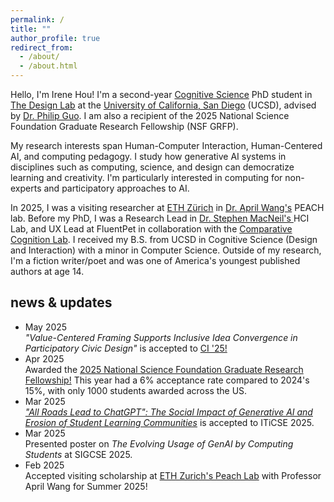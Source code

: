 ```yaml
---
permalink: /
title: ""
author_profile: true
redirect_from: 
  - /about/
  - /about.html
---
```



Hello, I'm Irene Hou! I'm a second-year [Cognitive Science](https://cogsci.ucsd.edu) PhD student in [The Design Lab](https://designlab.ucsd.edu) at the [University of California, San Diego](https://ucsd.edu) (UCSD), advised by [Dr. Philip Guo](https://pg.ucsd.edu). I am also a recipient of the 2025 National Science Foundation Graduate Research Fellowship (NSF GRFP).

My research interests span Human-Computer Interaction, Human-Centered AI, and computing pedagogy. I study how generative AI systems in disciplines such as computing, science, and design can democratize learning and creativity. I'm particularly interested in computing for non-experts and participatory approaches to AI.

In 2025, I was a visiting researcher at [ETH Zürich](https://ethz.ch/en.html) in [Dr. April Wang's](https://aprilwang.me/) PEACH lab. Before my PhD, I was a Research Lead in [Dr. Stephen MacNeil's ](https://stevemacn.github.io) HCI Lab, and UX Lead at FluentPet in collaboration with the [Comparative Cognition Lab](https://cclab.ucsd.edu). I received my B.S. from UCSD in Cognitive Science (Design and Interaction) with a minor in Computer Science. Outside of my research, I'm a fiction writer/poet and was one of America's youngest published authors at age 14.

<section id="news">
  <h2>news & updates</h2>
  <div class="news-scroll">
    <ul>
    <li>
        <div class="news-date">May 2025</div>
        <div class="news-text">
           <i>"Value-Centered Framing Supports Inclusive Idea Convergence in Participatory Civic Design"</i> is accepted to <a href="https://ci.acm.org/2025/" target="_blank" rel="noopener noreferrer">CI '25!</a>
        </div>
      </li>
      <li>
        <div class="news-date">Apr 2025</div>
        <div class="news-text">
          Awarded the <a href="https://www.nsfgrfp.org/" target="_blank" rel="noopener noreferrer">2025 National Science Foundation Graduate Research Fellowship!</a> This year had a 6% acceptance rate compared to 2024's 15%, with only 1000 students awarded across the US.
        </div>
      </li>
      <li>
        <div class="news-date">Mar 2025</div>
        <div class="news-text">
          <i><a href="https://www.researchgate.net/publication/390773068_All_Roads_Lead_to_ChatGPT_How_Generative_AI_is_Eroding_Social_Interactions_and_Student_Learning_Communities" target="_blank" rel="noopener noreferrer">"All Roads Lead to ChatGPT": The Social Impact of Generative AI and Erosion of Student Learning Communities</a></i> is accepted to ITiCSE 2025.
        </div>
      </li>
      <li>
        <div class="news-date">Mar 2025</div>
        <div class="news-text">
          Presented poster on <i>The Evolving Usage of GenAI by Computing Students</i> at SIGCSE 2025.
        </div>
      </li>
      <li>
        <div class="news-date">Feb 2025</div>
        <div class="news-text">
          Accepted visiting scholarship at <a href="https://aprilwang.me/" target="_blank" rel="noopener noreferrer">ETH Zurich's Peach Lab</a> with Professor April Wang for Summer 2025!
        </div>
      </li>
    </ul>
  </div>
</section>
